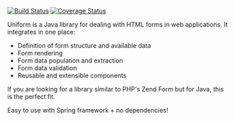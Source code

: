 [![Build Status](https://travis-ci.org/uniform-java/uniform.svg)](https://travis-ci.org/uniform-java/uniform)
[![Coverage Status](https://coveralls.io/repos/uniform-java/uniform/badge.svg?branch=master&service=github)](https://coveralls.io/github/uniform-java/uniform?branch=master)

Uniform is a Java library for dealing with HTML forms in web applications.
It integrates in one place:
* Definition of form structure and available data
* Form rendering
* Form data population and extraction
* Form data validation
* Reusable and extensible components

If you are looking for a library similar to PHP's Zend Form but for Java, this is the perfect fit.

Easy to use with Spring framework + no dependencies!
